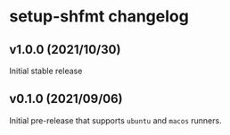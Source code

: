 # setup-shfmt changelog

## v1.0.0 (2021/10/30)

Initial stable release

## v0.1.0 (2021/09/06)

Initial pre-release that supports `ubuntu` and `macos` runners.
